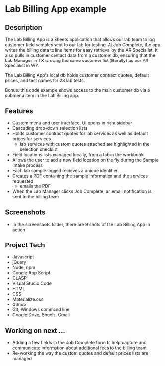 # Lab Billing App example
## Description

The Lab Billing App is a Sheets application that allows our lab team to log customer field samples sent to our lab for testing. At Job Complete, the app writes the billing data to line items for easy retrieval by the AR Specialist. It also pulls in customer contact data from a customer db, ensuring that the Lab Manager in TX is using the same customer list (literally) as our AR Specialist in WY. 

The Lab Billing App's local db holds customer contract quotes, default prices, and test names for 23 lab tests.

Bonus: this code example shows access to the main customer db via a submenu item in the Lab Billing app.

## Features
- Custom menu and user interface, UI opens in right sidebar
- Cascading drop-down selection lists
- Holds customer contract quotes for lab services as well as default prices for services
    - lab services with custom quotes attached are highlighted in the selection checklist
- Field locations lists managed locally, from a tab in the workbook
- Allows the user to add a new field location on the fly during the Sample Intake process
- Each lab sample logged recieves a unique identifier
- Creates a PDF containing the sample information and the services requested
    - emails the PDF
- When the Lab Manager clicks Job Complete, an email notification is sent to the billing team

## Screenshots
- In the screenshots folder, there are 9 shots of the Lab Billing App in action

## Project Tech
- Javascript
- jQuery
- Node, npm
- Google App Script
- CLASP
- Visual Studio Code
- HTML 
- CSS
- Materialize.css
- Github
- Git, Windows command line
- Google Drive, Sheets, Gmail

## Working on next ...
- Adding a few fields to the Job Complete form to help capture and communicate information about additional fees to the billing team  
- Re-working the way the custom quotes and default prices lists are managed 
